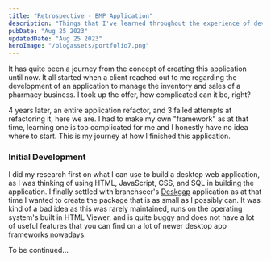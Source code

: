 ```yaml
---
title: "Retrospective - BMP Application"
description: "Things that I've learned throughout the experience of developing the Biomed Pharmacy - IMPOSS application."
pubDate: "Aug 25 2023"
updatedDate: "Aug 25 2023"
heroImage: "/blogassets/portfolio7.png"
---
```


It has quite been a journey from the concept of creating this application until now. It all
started when a client reached out to me regarding the development of an application to manage
the inventory and sales of a pharmacy business. I took up the offer, how complicated can it be,
right?

4 years later, an entire application refactor, and 3 failed attempts at refactoring it, here we
are. I had to make my own "framework" as at that time, learning one is too complicated for me and
I honestly have no idea where to start. This is my journey at how I finished this application.

### Initial Development

I did my research first on what I can use to build a desktop web application, as I was thinking of
using HTML, JavaScript, CSS, and SQL in building the application. I finally settled with branchseer's
[Deskgap](https://github.com/branchseer/DeskGap) application as at that time I wanted to create the
package that is as small as I possibly can. It was kind of a bad idea as this was rarely maintained,
runs on the operating system's built in HTML Viewer, and is quite buggy and does not have a lot of
useful features that you can find on a lot of newer desktop app frameworks nowadays.

To be continued...
